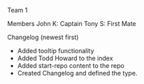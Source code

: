 Team 1

Members
John K: Captain
Tony S: First Mate

Changelog  (newest first)
- Added tooltip functionality
- Added Todd Howard to the index
- Added start-repo content to the repo
- Created Changelog and defined the type.
